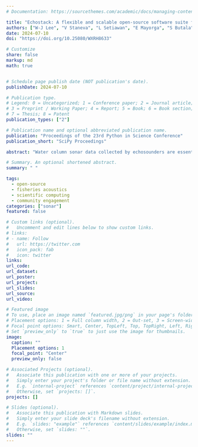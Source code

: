 ```yaml
---
# Documentation: https://sourcethemes.com/academic/docs/managing-content/

title: "Echostack: A flexible and scalable open-source software suite for echosounder data processing"
authors: ["W-J Lee", "V Staneva", "L Setiawan", "E Mayorga", "S Butala", "C Tuguinay", "S Butala", "B Lucca", "D Lei"]
date: 2024-07-10
doi: "https://doi.org/10.25080/WXRH8633"

# Customize
share: false
markup: md
math: true


# Schedule page publish date (NOT publication's date).
publishDate: 2024-07-10

# Publication type.
# Legend: 0 = Uncategorized; 1 = Conference paper; 2 = Journal article;
# 3 = Preprint / Working Paper; 4 = Report; 5 = Book; 6 = Book section;
# 7 = Thesis; 8 = Patent
publication_types: ["2"]

# Publication name and optional abbreviated publication name.
publication: "Proceedings of the 23rd Python in Science Conference"
publication_short: "SciPy Proceedings"

abstract: "Water column sonar data collected by echosounders are essential for fisheries and marine ecosystem research, enabling the detection, classification, and quantification of fish and zooplankton from many different ocean observing platforms. However, the broad usage of these data has been hindered by the lack of modular software tools that allow flexible composition of data processing workflows that incorporate powerful analytical tools in the scientific Python ecosystem. We address this gap by developing Echostack, a suite of open-source Python software packages that leverage existing distributed computing and cloud-interfacing libraries to support intuitive and scalable data access, processing, and interpretation. These tools can be used individually or orchestrated together, which we demonstrate in example use cases for a fisheries acoustic-trawl survey."

# Summary. An optional shortened abstract.
summary: " "

tags:
  - open-source
  - fisheries acoustics
  - scientific computing
  - community engagement
categories: ["sonar"]
featured: false

# Custom links (optional).
#   Uncomment and edit lines below to show custom links.
# links:
# - name: Follow
#   url: https://twitter.com
#   icon_pack: fab
#   icon: twitter
links:
url_code:
url_dataset:
url_poster:
url_project:
url_slides:
url_source:
url_video:

# Featured image
# To use, place an image named `featured.jpg/png` in your page's folder.
# Placement options: 1 = Full column width, 2 = Out-set, 3 = Screen-width
# Focal point options: Smart, Center, TopLeft, Top, TopRight, Left, Right, BottomLeft, Bottom, BottomRight
# Set `preview_only` to `true` to just use the image for thumbnails.
image:
  caption: ""
  Placement options: 1
  focal_point: "Center"
  preview_only: false

# Associated Projects (optional).
#   Associate this publication with one or more of your projects.
#   Simply enter your project's folder or file name without extension.
#   E.g. `internal-project` references `content/project/internal-project/index.md`.
#   Otherwise, set `projects: []`.
projects: []

# Slides (optional).
#   Associate this publication with Markdown slides.
#   Simply enter your slide deck's filename without extension.
#   E.g. `slides: "example"` references `content/slides/example/index.md`.
#   Otherwise, set `slides: ""`.
slides: ""
---
```

